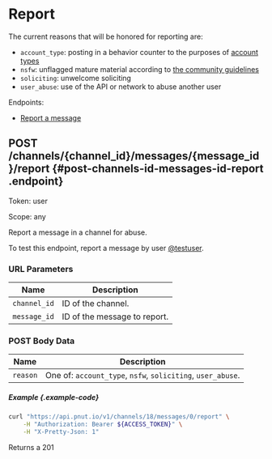 # Report

The current reasons that will be honored for reporting are:

* `account_type`: posting in a behavior counter to the purposes of [account types](https://pnut.io/about/account-types)
* `nsfw`: unflagged mature material according to [the community guidelines](https://pnut.io/about/mature-content)
* `soliciting`: unwelcome soliciting
* `user_abuse`: use of the API or network to abuse another user

Endpoints:

* [Report a message](#post-channels-id-messages-id-report)


## <span class="method method-post">POST</span> /channels/<span class="call-param">{channel_id}</span>/messages/<span class="call-param">{message_id}</span>/report {#post-channels-id-messages-id-report .endpoint}

Token: <span class="endpoint-meta">user</span>

Scope: <span class="endpoint-meta">any</span>

Report a message in a channel for abuse.

To test this endpoint, report a message by user [@testuser](/docs/testuser).

### URL Parameters

Name|Description
-|-
`channel_id`|ID of the channel.
`message_id`|ID of the message to report.

### POST Body Data

Name|Description
-|-
`reason`|One of: `account_type`, `nsfw`, `soliciting`, `user_abuse`.

##### Example {.example-code}

```bash
curl "https://api.pnut.io/v1/channels/18/messages/0/report" \
    -H "Authorization: Bearer ${ACCESS_TOKEN}" \
    -H "X-Pretty-Json: 1"
```

Returns a 201

```json

```